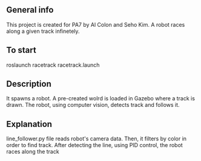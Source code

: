 ## General info
This project is created for PA7 by Al Colon and Seho Kim. A robot races along a given track infinetely. 

## To start
roslaunch racetrack racetrack.launch

## Description
It spawns a robot. A pre-created wolrd is loaded in Gazebo where a track is drawn. The robot, using computer vision, detects track and follows it.
 
## Explanation
line_follower.py file reads robot's camera data. Then, it filters by color in order to find track. After detecting the line, using PID control, the robot races along the track

